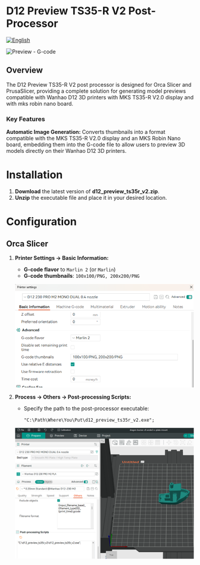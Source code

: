 # D12 Preview TS35-R V2 Post-Processor
[![English](https://img.shields.io/badge/language-français-blue)](./README.fr.md)

![Preview - G-code](img/orca_slicer_0.jpg)

## Overview

The D12 Preview TS35-R V2 post processor is designed for Orca Slicer and PrusaSlicer, providing a complete solution for generating model previews compatible with Wanhao D12 3D printers with MKS TS35-R V2.0 display and with mks robin nano board.

### Key Features

**Automatic Image Generation:** Converts thumbnails into a format compatible with the MKS TS35-R V2.0 display and an MKS Robin Nano board, embedding them into the G-code file to allow users to preview 3D models directly on their Wanhao D12 3D printers.

# Installation

1. **Download** the latest version of **d12_preview_ts35r_v2.zip**.
2. **Unzip** the executable file and place it in your desired location.

# Configuration

## Orca Slicer

1. **Printer Settings -> Basic Information:**
   - **G-code flavor** to `Marlin 2` (or `Marlin`)
   - **G-code thumbnails**: `100x100/PNG, 200x200/PNG`

    ![Orca Slicer - ](img/orca_slicer_1.png)


2. **Process -> Others -> Post-processing Scripts:**
   - Specify the path to the post-processor executable:
     ```
     "C:\Path\Where\You\Put\d12_preview_ts35r_v2.exe";
     ```
    ![Orca Slicer - post-processor executable](img/orca_slicer_2.png)



